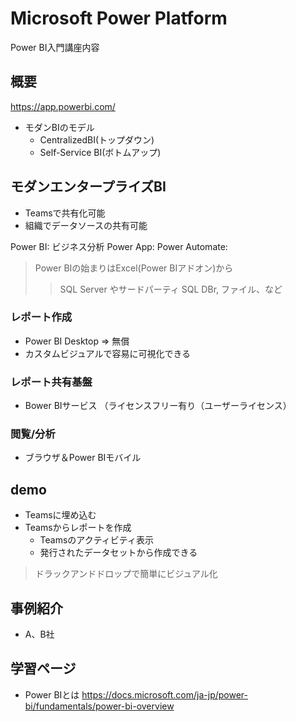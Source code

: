 
# Microsoft Power Platform

Power BI入門講座内容

## 概要

<https://app.powerbi.com/>

* モダンBIのモデル
  * CentralizedBI(トップダウン)
  * Self-Service BI(ボトムアップ)

## モダンエンタープライズBI

* Teamsで共有化可能
* 組織でデータソースの共有可能

Power BI: ビジネス分析
Power App:
Power Automate:

> Power BIの始まりはExcel(Power BIアドオン)から
>> SQL Server やサードパーティ SQL DBr, ファイル、など

### レポート作成
* Power BI Desktop => 無償
* カスタムビジュアルで容易に可視化できる

### レポート共有基盤
* Bower BIサービス （ライセンスフリー有り（ユーザーライセンス）

### 閲覧/分析
* ブラウザ＆Power BIモバイル

## demo
* Teamsに埋め込む
* Teamsからレポートを作成
  * Teamsのアクティビティ表示
  * 発行されたデータセットから作成できる

> ドラックアンドドロップで簡単にビジュアル化

## 事例紹介
* A、B社


## 学習ページ

* Power BIとは <https://docs.microsoft.com/ja-jp/power-bi/fundamentals/power-bi-overview>

